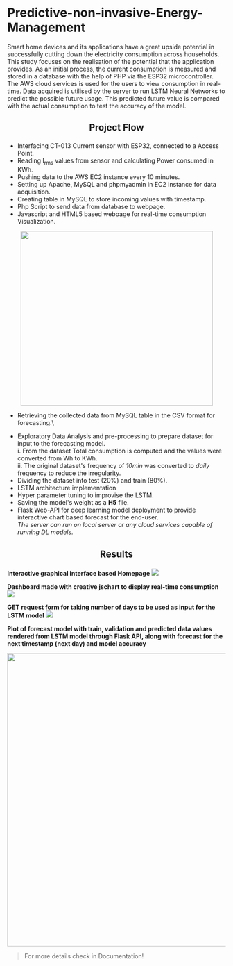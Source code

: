 # Predictive-non-invasive-Energy-Management

Smart home devices and its applications have a great upside potential in successfully cutting
down the electricity consumption across households. This study focuses on the realisation of
the potential that the application provides. As an initial process, the current consumption is
measured and stored in a database with the help of PHP via the ESP32 microcontroller. The
AWS cloud services is used for the users to view consumption in real-time. Data acquired is
utilised by the server to run LSTM Neural Networks to predict the possible future usage. This
predicted future value is compared with the actual consumption to test the accuracy of the
model.

<h2><p style="text-align:center;">Project Flow</p></h2>

* Interfacing CT-013 Current sensor with ESP32, connected to a Access Point.
* Reading I<sub>rms</sub> values from sensor and calculating Power consumed in KWh.
* Pushing data to the AWS EC2 instance every 10 minutes.
* Setting up Apache, MySQL and phpmyadmin in EC2 instance for data acquisition.
* Creating table in MySQL to store incoming values with timestamp.
* Php Script to send data from database to webpage.
* Javascript and HTML5 based webpage for real-time consumption Visualization.

<p align="center">
  <img width="443" height="402" src="https://i.stack.imgur.com/S4nyV.png">
</p>

* Retrieving the collected data from MySQL table in the CSV format for forecasting.\
<!--   *Since the data acquired was quite less for model. Electrcity Consumption dataset from kaggle was used.*\
  <https://www.kaggle.com/uciml/electric-power-consumption-data-set> -->
* Exploratory Data Analysis and pre-processing to prepare dataset for input to the forecasting model.\
      i. From the dataset Total consumption is computed and the values were converted from Wh to KWh.\
      ii. The original dataset's frequency of *10min* was converted to *daily* frequency to reduce the irregularity.
* Dividing the dataset into test (20%) and train (80%). 
* LSTM architecture implementation
* Hyper parameter tuning to improvise the LSTM.
* Saving the model's weight as a **H5** file.
* Flask Web-API for deep learning model deployment to provide interactive chart based forecast for the end-user.\
   *The server can run on local server or any cloud services capable of running DL models.*


<!-- ![](https://i.stack.imgur.com/S4nyV.png)
![](https://i.stack.imgur.com/dw5Dr.png) -->

<h2><p style="text-align:center;">Results</p></h2>

**Interactive graphical interface based Homepage**
![](https://i.stack.imgur.com/a0uNB.png)

**Dashboard made with creative jschart to display real-time consumption**
![](https://i.stack.imgur.com/qY5Wh.png)

**GET request form for taking number of days to be used as input for the LSTM model**
![](https://i.stack.imgur.com/bBcad.png)

**Plot of forecast model with train, validation and predicted data values rendered from LSTM model through 
Flask API, along with forecast for the next timestamp (next day) and model accuracy**
<p align="center">
  <img width="1057" height="675" src="https://i.stack.imgur.com/XveTt.png">
</p>


>For more details check in Documentation!






